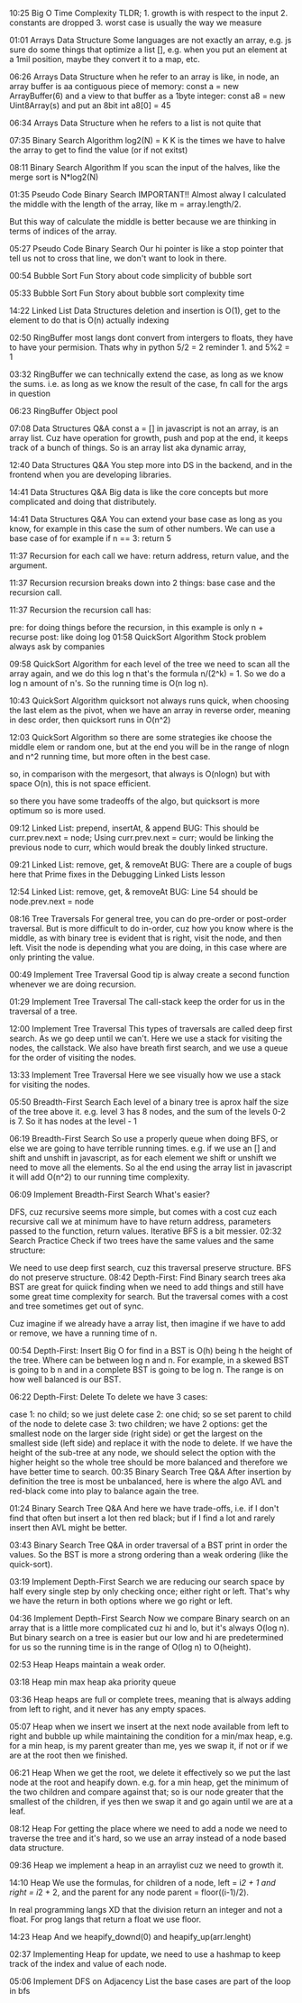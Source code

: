 10:25
Big O Time Complexity
TLDR; 1. growth is with respect to the input 2. constants are dropped 3. worst case is usually the way we measure

01:01
Arrays Data Structure
Some languages are not exactly an array, e.g. js sure do some things that optimize a list [], e.g. when you put an element at a 1mil position, maybe they convert it to a map, etc.

06:26
Arrays Data Structure
when he refer to an array is like, in node, an array buffer is aa contiguous piece of memory: const a = new ArrayBuffer(6) and a view to that buffer as a 1byte integer: const a8 = new Uint8Array(s) and put an 8bit int a8[0] = 45

06:34
Arrays Data Structure
when he refers to a list is not quite that

07:35
Binary Search Algorithm
log2(N) = K K is the times we have to halve the array to get to find the value (or if not exitst)

08:11
Binary Search Algorithm
If you scan the input of the halves, like the merge sort is N*log2(N)

01:35
Pseudo Code Binary Search
IMPORTANT!! Almost alway I calculated the middle with the length of the array, like m = array.length/2.

But this way of calculate the middle is better because we are thinking in terms of indices of the array.

05:27
Pseudo Code Binary Search
Our hi pointer is like a stop pointer that tell us not to cross that line, we don't want to look in there.

00:54
Bubble Sort
Fun Story about code simplicity of bubble sort

05:33
Bubble Sort
Fun Story about bubble sort complexity time

14:22
Linked List Data Structures
deletion and insertion is O(1), get to the element to do that is O(n) actually indexing

02:50
RingBuffer
most langs dont convert from intergers to floats, they have to have your permision. Thats why in python 5/2 = 2 reminder 1. and 5%2 = 1

03:32
RingBuffer
we can technically extend the case, as long as we know the sums. i.e. as long as we know the result of the case, fn call for the args in question

06:23
RingBuffer
Object pool

07:08
Data Structures Q&A
const a = [] in javascript is not an array, is an array list. Cuz have operation for growth, push and pop at the end, it keeps track of a bunch of things. So is an array list aka dynamic array,

12:40
Data Structures Q&A
You step more into DS in the backend, and in the frontend when you are developing libraries.

14:41
Data Structures Q&A
Big data is like the core concepts but more complicated and doing that distributely.

14:41
Data Structures Q&A
You can extend your base case as long as you know, for example in this case the sum of other numbers. We can use a base case of for example if n == 3: return 5

11:37
Recursion
for each call we have: return address, return value, and the argument.

11:37
Recursion
recursion breaks down into 2 things: base case and the recursion call.

11:37
Recursion
the recursion call has:

pre: for doing things before the recursion, in this example is only n +
recurse
post: like doing log
01:58
QuickSort Algorithm
Stock problem always ask by companies

09:58
QuickSort Algorithm
for each level of the tree we need to scan all the array again, and we do this log n that's the formula n/(2^k) = 1. So we do a log n amount of n's. So the running time is O(n log n).

10:43
QuickSort Algorithm
quicksort not always runs quick, when choosing the last elem as the pivot, when we have an array in reverse order, meaning in desc order, then quicksort runs in O(n^2)

12:03
QuickSort Algorithm
so there are some strategies ike choose the middle elem or random one, but at the end you will be in the range of nlogn and n^2 running time, but more often in the best case.

so, in comparison with the mergesort, that always is O(nlogn) but with space O(n), this is not space efficient.

so there you have some tradeoffs of the algo, but quicksort is more optimum so is more used.

09:12
Linked List: prepend, insertAt, & append
BUG: This should be curr.prev.next = node; Using curr.prev.next = curr; would be linking the previous node to curr, which would break the doubly linked structure.

09:21
Linked List: remove, get, & removeAt
BUG: There are a couple of bugs here that Prime fixes in the Debugging Linked Lists lesson

12:54
Linked List: remove, get, & removeAt
BUG: Line 54 should be node.prev.next = node

08:16
Tree Traversals
For general tree, you can do pre-order or post-order traversal. But is more difficult to do in-order, cuz how you know where is the middle, as with binary tree is evident that is right, visit the node, and then left.
Visit the node is depending what you are doing, in this case where are only printing the value.

00:49
Implement Tree Traversal
Good tip is alway create a second function whenever we are doing recursion.

01:29
Implement Tree Traversal
The call-stack keep the order for us in the traversal of a tree.

12:00
Implement Tree Traversal
This types of traversals are called deep first search. As we go deep until we can't. Here we use a stack for visiting the nodes, the callstack.
We also have breath first search, and we use a queue for the order of visiting the nodes.

13:33
Implement Tree Traversal
Here we see visually how we use a stack for visiting the nodes.

05:50
Breadth-First Search
Each level of a binary tree is aprox half the size of the tree above it.
e.g. level 3 has 8 nodes, and the sum of the levels 0-2 is 7.
So it has nodes at the level - 1

06:19
Breadth-First Search
So use a properly queue when doing BFS, or else we are going to have terrible running times.
e.g. if we use an [] and shift and unshift in javascript, as for each element we shift or unshift we need to move all the elements.
So al the end using the array list in javascript it will add O(n^2) to our running time complexity.

06:09
Implement Breadth-First Search
What's easier?

DFS, cuz recursive seems more simple, but comes with a cost cuz each recursive call we at minimum have to have return address, parameters passed to the function, return values.
Iterative BFS is a bit messier.
02:32
Search Practice
Check if two trees have the same values and the same structure:

We need to use deep first search, cuz this traversal preserve structure.
BFS do not preserve structure.
08:42
Depth-First: Find
Binary search trees aka BST are great for quiick finding when we need to add things and still have some great time complexity for search. But the traversal comes with a cost and tree sometimes get out of sync.

Cuz imagine if we already have a array list, then imagine if we have to add or remove, we have a running time of n.

00:54
Depth-First: Insert
Big O for find in a BST is O(h) being h the height of the tree. Where can be between log n and n. For example, in a skewed BST is going to b n and in a complete BST is going to be log n.
The range is on how well balanced is our BST.

06:22
Depth-First: Delete
To delete we have 3 cases:

case 1: no child; so we just delete
case 2: one chid; so se set parent to child of the node to delete
case 3: two children; we have 2 options: get the smallest node on the larger side (right side) or get the largest on the smallest side (left side) and replace it with the node to delete. If we have the height of the sub-tree at any node, we should select the option with the higher height so the whole tree should be more balanced and therefore we have better time to search.
00:35
Binary Search Tree Q&A
After insertion by definition the tree is most be unbalanced, here is where the algo AVL and red-black come into play to balance again the tree.

01:24
Binary Search Tree Q&A
And here we have trade-offs, i.e. if I don't find that often but insert a lot then red black; but if I find a lot and rarely insert then AVL might be better.

03:43
Binary Search Tree Q&A
in order traversal of a BST print in order the values. So the BST is more a strong ordering than a weak ordering (like the quick-sort).

03:19
Implement Depth-First Search
we are reducing our search space by half every single step by only checking once; either right or left. That's why we have the return in both options where we go right or left.

04:36
Implement Depth-First Search
Now we compare Binary search on an array that is a little more complicated cuz hi and lo, but it's always O(log n). But binary search on a tree is easier but our low and hi are predetermined for us so the running time is in the range of O(log n) to O(height).

02:53
Heap
Heaps maintain a weak order.

03:18
Heap
min max heap aka priority queue

03:36
Heap
heaps are full or complete trees, meaning that is always adding from left to right, and it never has any empty spaces.

05:07
Heap
when we insert we insert at the next node available from left to right and bubble up while maintaining the condition for a min/max heap, e.g. for a min heap, is my parent greater than me, yes we swap it, if not or if we are at the root then we finished.

06:21
Heap
When we get the root, we delete it effectively so we put the last node at the root and heapify down. e.g. for a min heap, get the minimum of the two children and compare against that; so is our node greater that the smallest of the children, if yes then we swap it and go again until we are at a leaf.

08:12
Heap
For getting the place where we need to add a node we need to traverse the tree and it's hard, so we use an array instead of a node based data structure.

09:36
Heap
we implement a heap in an arraylist cuz we need to growth it.

14:10
Heap
We use the formulas, for children of a node, left = i*2 + 1 and right = i*2 + 2, and the parent for any node parent = floor((i-1)/2).

In real programming langs XD that the division return an integer and not a float. For prog langs that return a float we use floor.

14:23
Heap
And we heapify_downd(0) and heapify_up(arr.lenght)

02:37
Implementing Heap
for update, we need to use a hashmap to keep track of the index and value of each node.

05:06
Implement DFS on Adjacency List
the base cases are part of the loop in bfs
